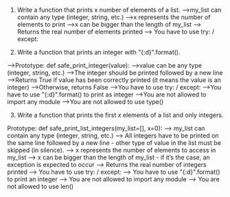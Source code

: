 1. Write a function that prints x number of elements of a list. 
-->my_list can contain any type (integer, string, etc.)
-->x represents the number of elements to print
-->x can be bigger than the length of my_list
--> Returns the real number of elements printed
--> You have to use try: / except:

2. Write a function that prints an integer with "{:d}".format().

-->Prototype: def safe_print_integer(value):
-->value can be any type (integer, string, etc.)
-->The integer should be printed followed by a new line
-->Returns True if value has been correctly printed (it means the value is an integer)
-->Otherwise, returns False
-->You have to use try: / except:
-->You have to use "{:d}".format() to print as integer
-->You are not allowed to import any module
-->You are not allowed to use type()

3. Write a function that prints the first x elements of a list and only integers.

Prototype: def safe_print_list_integers(my_list=[], x=0):
--> my_list can contain any type (integer, string, etc.)
--> All integers have to be printed on the same line followed by a new line - other type of value in the list must be skipped (in silence).
--> x represents the number of elements to access in my_list
--> x can be bigger than the length of my_list - if it’s the case, an exception is expected to occur
--> Returns the real number of integers printed
--> You have to use try: / except:
--> You have to use "{:d}".format() to print an integer
--> You are not allowed to import any module
--> You are not allowed to use len()
